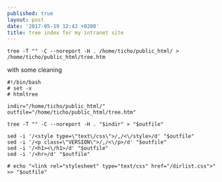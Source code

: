 ```yaml
---
published: true
layout: post
date: '2017-05-19 12:42 +0200'
title: tree index for my intranet site
---
```

    tree -T "" -C --noreport -H . /home/ticho/public_html/ > /home/ticho/public_html/tree.htm
    
 with some cleaning
 
    #!/bin/bash
    # set -x
    # htmltree

    indir="/home/ticho/public_html/"
    outfile="/home/ticho/public_html/tree.htm"

    tree -T "" -C --noreport -H . "$indir" > "$outfile"

    sed -i '/<style type=\"text\/css\">/,/<\/style>/d' "$outfile"
    sed -i '/<p class=\"VERSION\">/,/<\/p>/d' "$outfile"
    sed -i '/<h1><\/h1>/d' "$outfile"
    sed -i '/<hr>/d' "$outfile"

    # echo "<link rel="stylesheet" type="text/css" href="/dirlist.css">" >> "$outfile"
